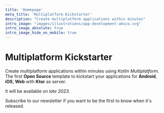 ```yaml
---
title: 'Homepage'
meta_title: 'Multiplatform Kickstarter'
description: "Create multiplatform applications within minutes"
intro_image: "images/illustrations/app-development-amico.svg"
intro_image_absolute: true
intro_image_hide_on_mobile: true
---
```


# Multiplatform Kickstarter

Create multiplatform applications within minutes using *Kotlin Multiplatform*.
The first **Open Source** template to kickstart your applications for **Android**, **iOS**, **Web** with **Ktor** as server.

It will be available on *late 2023*.

Subscribe to our newsletter if you want to be the first to know when it's released.
